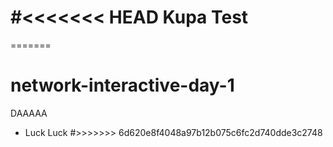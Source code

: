 #<<<<<<< HEAD
Kupa
Test
=======



=======
# network-interactive-day-1
DAAAAA
- Luck Luck
#>>>>>>> 6d620e8f4048a97b12b075c6fc2d740dde3c2748
